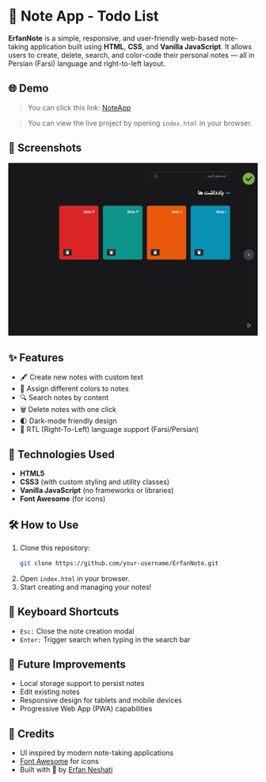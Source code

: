 # 📝 Note App - Todo List

**ErfanNote** is a simple, responsive, and user-friendly web-based note-taking application built using **HTML**, **CSS**, and **Vanilla JavaScript**. It allows users to create, delete, search, and color-code their personal notes — all in Persian (Farsi) language and right-to-left layout.

## 🌐 Demo

> You can click this link: [NoteApp](https://erfan-ne.github.io/NoteApp)

> You can view the live project by opening `index.html` in your browser.

## 📸 Screenshots

![screenshot](https://github.com/erfan-ne/NoteApp/blob/master/public/Screenshot.png)

## ✨ Features

- 🖋️ Create new notes with custom text
- 🎨 Assign different colors to notes
- 🔍 Search notes by content
- 🗑️ Delete notes with one click
- 🌓 Dark-mode friendly design
- 🧭 RTL (Right-To-Left) language support (Farsi/Persian)

## 🚀 Technologies Used

- **HTML5**
- **CSS3** (with custom styling and utility classes)
- **Vanilla JavaScript** (no frameworks or libraries)
- **Font Awesome** (for icons)

## 🛠️ How to Use

1. Clone this repository:
   ```bash
   git clone https://github.com/your-username/ErfanNote.git
   ```
2. Open `index.html` in your browser.
3. Start creating and managing your notes!

## 🧠 Keyboard Shortcuts

- `Esc:` Close the note creation modal
- `Enter:` Trigger search when typing in the search bar

## 🧩 Future Improvements

- Local storage support to persist notes
- Edit existing notes
- Responsive design for tablets and mobile devices
- Progressive Web App (PWA) capabilities

## 🤝 Credits

- UI inspired by modern note-taking applications
- [Font Awesome](https://fontawesome.com) for icons
- Built with 💙 by [Erfan Neshati](https://github.com/erfan-ne)
